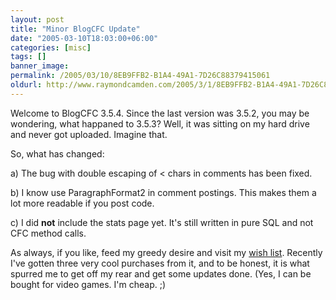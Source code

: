 ```yaml
---
layout: post
title: "Minor BlogCFC Update"
date: "2005-03-10T18:03:00+06:00"
categories: [misc]
tags: []
banner_image: 
permalink: /2005/03/10/8EB9FFB2-B1A4-49A1-7D26C88379415061
oldurl: http://www.raymondcamden.com/2005/3/1/8EB9FFB2-B1A4-49A1-7D26C88379415061
---
```


Welcome to BlogCFC 3.5.4. Since the last version was 3.5.2, you may be wondering, what happaned to 3.5.3? Well, it was sitting on my hard drive and never got uploaded. Imagine that.

So, what has changed:

a) The bug with double escaping of &lt; chars in comments has been fixed.

b) I know use ParagraphFormat2 in comment postings. This makes them a lot more readable if you post code.

c) I did <b>not</b> include the stats page yet. It's still written in pure SQL and not CFC method calls.

As always, if you like, feed my greedy desire and visit my <a href="http://www.amazon.com/o/registry/2TCL1D08EZEYE">wish list</a>. Recently I've gotten three very cool purchases from it, and to be honest, it is what spurred me to get off my rear and get some updates done. (Yes, I can be bought for video games. I'm cheap. ;)